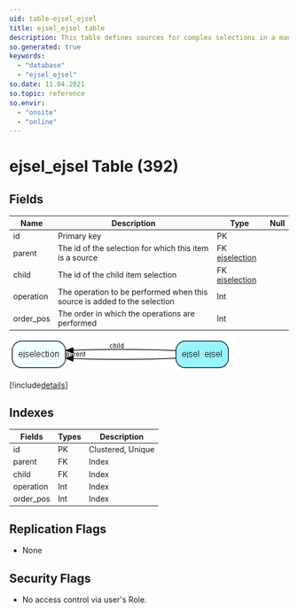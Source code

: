 ```yaml
---
uid: table-ejsel_ejsel
title: ejsel_ejsel table
description: This table defines sources for complex selections in a many/many relationship
so.generated: true
keywords:
  - "database"
  - "ejsel_ejsel"
so.date: 11.04.2021
so.topic: reference
so.envir:
  - "onsite"
  - "online"
---
```


# ejsel\_ejsel Table (392)

## Fields

| Name | Description | Type | Null |
|------|-------------|------|:----:|
|id|Primary key|PK| |
|parent|The id of the selection for which this item is a source|FK [ejselection](ejselection.md)| |
|child|The id of the child item selection|FK [ejselection](ejselection.md)| |
|operation|The operation to be performed when this source is added to the selection|Int| |
|order\_pos|The order in which the operations are performed|Int| |


![ejsel_ejsel table relationship diagram](./media/ejsel_ejsel.png)

[!include[details](./includes/ejsel-ejsel.md)]

## Indexes

| Fields | Types | Description |
|--------|-------|-------------|
|id |PK |Clustered, Unique |
|parent |FK |Index |
|child |FK |Index |
|operation |Int |Index |
|order\_pos |Int |Index |

## Replication Flags

* None

## Security Flags

* No access control via user's Role.

